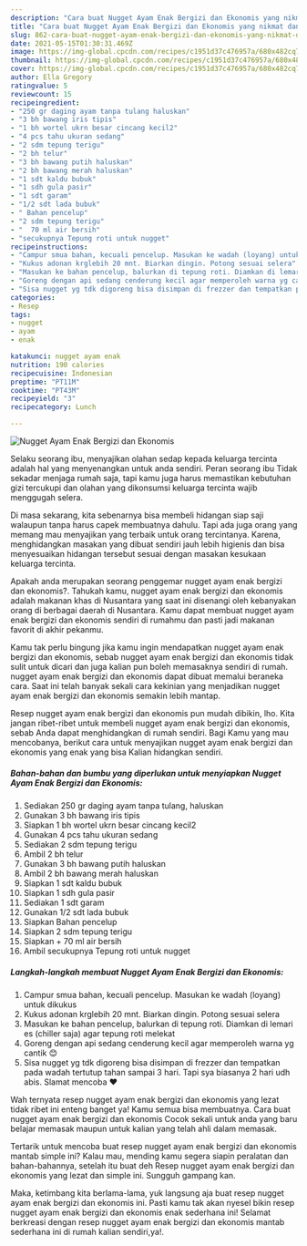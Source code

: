 ```yaml
---
description: "Cara buat Nugget Ayam Enak Bergizi dan Ekonomis yang nikmat dan Mudah Dibuat"
title: "Cara buat Nugget Ayam Enak Bergizi dan Ekonomis yang nikmat dan Mudah Dibuat"
slug: 862-cara-buat-nugget-ayam-enak-bergizi-dan-ekonomis-yang-nikmat-dan-mudah-dibuat
date: 2021-05-15T01:30:31.469Z
image: https://img-global.cpcdn.com/recipes/c1951d37c476957a/680x482cq70/nugget-ayam-enak-bergizi-dan-ekonomis-foto-resep-utama.jpg
thumbnail: https://img-global.cpcdn.com/recipes/c1951d37c476957a/680x482cq70/nugget-ayam-enak-bergizi-dan-ekonomis-foto-resep-utama.jpg
cover: https://img-global.cpcdn.com/recipes/c1951d37c476957a/680x482cq70/nugget-ayam-enak-bergizi-dan-ekonomis-foto-resep-utama.jpg
author: Ella Gregory
ratingvalue: 5
reviewcount: 15
recipeingredient:
- "250 gr daging ayam tanpa tulang haluskan"
- "3 bh bawang iris tipis"
- "1 bh wortel ukrn besar cincang kecil2"
- "4 pcs tahu ukuran sedang"
- "2 sdm tepung terigu"
- "2 bh telur"
- "3 bh bawang putih haluskan"
- "2 bh bawang merah haluskan"
- "1 sdt kaldu bubuk"
- "1 sdh gula pasir"
- "1 sdt garam"
- "1/2 sdt lada bubuk"
- " Bahan pencelup"
- "2 sdm tepung terigu"
- "  70 ml air bersih"
- "secukupnya Tepung roti untuk nugget"
recipeinstructions:
- "Campur smua bahan, kecuali pencelup. Masukan ke wadah (loyang) untuk dikukus"
- "Kukus adonan krglebih 20 mnt. Biarkan dingin. Potong sesuai selera"
- "Masukan ke bahan pencelup, balurkan di tepung roti. Diamkan di lemari es (chiller saja) agar tepung roti melekat"
- "Goreng dengan api sedang cenderung kecil agar memperoleh warna yg cantik 😊"
- "Sisa nugget yg tdk digoreng bisa disimpan di frezzer dan tempatkan pada wadah tertutup tahan sampai 3 hari. Tapi sya biasanya 2 hari udh abis. Slamat mencoba ❤"
categories:
- Resep
tags:
- nugget
- ayam
- enak

katakunci: nugget ayam enak 
nutrition: 190 calories
recipecuisine: Indonesian
preptime: "PT11M"
cooktime: "PT43M"
recipeyield: "3"
recipecategory: Lunch

---
```



![Nugget Ayam Enak Bergizi dan Ekonomis](https://img-global.cpcdn.com/recipes/c1951d37c476957a/680x482cq70/nugget-ayam-enak-bergizi-dan-ekonomis-foto-resep-utama.jpg)

Selaku seorang ibu, menyajikan olahan sedap kepada keluarga tercinta adalah hal yang menyenangkan untuk anda sendiri. Peran seorang ibu Tidak sekadar menjaga rumah saja, tapi kamu juga harus memastikan kebutuhan gizi tercukupi dan olahan yang dikonsumsi keluarga tercinta wajib menggugah selera.

Di masa  sekarang, kita sebenarnya bisa membeli hidangan siap saji walaupun tanpa harus capek membuatnya dahulu. Tapi ada juga orang yang memang mau menyajikan yang terbaik untuk orang tercintanya. Karena, menghidangkan masakan yang dibuat sendiri jauh lebih higienis dan bisa menyesuaikan hidangan tersebut sesuai dengan masakan kesukaan keluarga tercinta. 



Apakah anda merupakan seorang penggemar nugget ayam enak bergizi dan ekonomis?. Tahukah kamu, nugget ayam enak bergizi dan ekonomis adalah makanan khas di Nusantara yang saat ini disenangi oleh kebanyakan orang di berbagai daerah di Nusantara. Kamu dapat membuat nugget ayam enak bergizi dan ekonomis sendiri di rumahmu dan pasti jadi makanan favorit di akhir pekanmu.

Kamu tak perlu bingung jika kamu ingin mendapatkan nugget ayam enak bergizi dan ekonomis, sebab nugget ayam enak bergizi dan ekonomis tidak sulit untuk dicari dan juga kalian pun boleh memasaknya sendiri di rumah. nugget ayam enak bergizi dan ekonomis dapat dibuat memalui beraneka cara. Saat ini telah banyak sekali cara kekinian yang menjadikan nugget ayam enak bergizi dan ekonomis semakin lebih mantap.

Resep nugget ayam enak bergizi dan ekonomis pun mudah dibikin, lho. Kita jangan ribet-ribet untuk membeli nugget ayam enak bergizi dan ekonomis, sebab Anda dapat menghidangkan di rumah sendiri. Bagi Kamu yang mau mencobanya, berikut cara untuk menyajikan nugget ayam enak bergizi dan ekonomis yang enak yang bisa Kalian hidangkan sendiri.

<!--inarticleads1-->

##### Bahan-bahan dan bumbu yang diperlukan untuk menyiapkan Nugget Ayam Enak Bergizi dan Ekonomis:

1. Sediakan 250 gr daging ayam tanpa tulang, haluskan
1. Gunakan 3 bh bawang iris tipis
1. Siapkan 1 bh wortel ukrn besar cincang kecil2
1. Gunakan 4 pcs tahu ukuran sedang
1. Sediakan 2 sdm tepung terigu
1. Ambil 2 bh telur
1. Gunakan 3 bh bawang putih haluskan
1. Ambil 2 bh bawang merah haluskan
1. Siapkan 1 sdt kaldu bubuk
1. Siapkan 1 sdh gula pasir
1. Sediakan 1 sdt garam
1. Gunakan 1/2 sdt lada bubuk
1. Siapkan  Bahan pencelup
1. Siapkan 2 sdm tepung terigu
1. Siapkan  + 70 ml air bersih
1. Ambil secukupnya Tepung roti untuk nugget




<!--inarticleads2-->

##### Langkah-langkah membuat Nugget Ayam Enak Bergizi dan Ekonomis:

1. Campur smua bahan, kecuali pencelup. Masukan ke wadah (loyang) untuk dikukus
1. Kukus adonan krglebih 20 mnt. Biarkan dingin. Potong sesuai selera
1. Masukan ke bahan pencelup, balurkan di tepung roti. Diamkan di lemari es (chiller saja) agar tepung roti melekat
1. Goreng dengan api sedang cenderung kecil agar memperoleh warna yg cantik 😊
1. Sisa nugget yg tdk digoreng bisa disimpan di frezzer dan tempatkan pada wadah tertutup tahan sampai 3 hari. Tapi sya biasanya 2 hari udh abis. Slamat mencoba ❤




Wah ternyata resep nugget ayam enak bergizi dan ekonomis yang lezat tidak ribet ini enteng banget ya! Kamu semua bisa membuatnya. Cara buat nugget ayam enak bergizi dan ekonomis Cocok sekali untuk anda yang baru belajar memasak maupun untuk kalian yang telah ahli dalam memasak.

Tertarik untuk mencoba buat resep nugget ayam enak bergizi dan ekonomis mantab simple ini? Kalau mau, mending kamu segera siapin peralatan dan bahan-bahannya, setelah itu buat deh Resep nugget ayam enak bergizi dan ekonomis yang lezat dan simple ini. Sungguh gampang kan. 

Maka, ketimbang kita berlama-lama, yuk langsung aja buat resep nugget ayam enak bergizi dan ekonomis ini. Pasti kamu tak akan nyesel bikin resep nugget ayam enak bergizi dan ekonomis enak sederhana ini! Selamat berkreasi dengan resep nugget ayam enak bergizi dan ekonomis mantab sederhana ini di rumah kalian sendiri,ya!.

